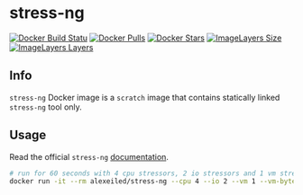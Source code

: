# stress-ng
[![Docker Build Statu](https://img.shields.io/docker/build/alexeiled/stress-ng.svg)]() [![Docker Pulls](https://img.shields.io/docker/pulls/alexeiled/stress-ng.svg)]() [![Docker Stars](https://img.shields.io/docker/stars/alexeiled/stress-ng.svg)]() [![ImageLayers Size](https://img.shields.io/imagelayers/image-size/alexeiled/stress-ng/latest.svg)]() [![ImageLayers Layers](https://img.shields.io/imagelayers/layers/alexeiled/stress-ng/latest.svg)]()

## Info

`stress-ng` Docker image is a `scratch` image that contains statically linked `stress-ng` tool only.

## Usage

Read the official `stress-ng` [documentation](http://kernel.ubuntu.com/~cking/stress-ng/).

```sh
# run for 60 seconds with 4 cpu stressors, 2 io stressors and 1 vm stressor using 1GB of virtual memory
docker run -it --rm alexeiled/stress-ng --cpu 4 --io 2 --vm 1 --vm-bytes 1G --timeout 60s --metrics-brief
```
